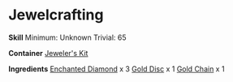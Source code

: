<!-- TITLE: Gold Diamond Pendant -->
<!-- SUBTITLE:  -->
# Jewelcrafting
**Skill**
Minimum: Unknown
Trivial: 65

**Container**
[Jeweler's Kit](jewelers-kit)

**Ingredients**
[Enchanted Diamond](enchanted-diamond) x 3
[Gold Disc](gold-disc) x 1
[Gold Chain](gold-chain) x 1